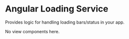 # Angular Loading Service

 Provides logic for handling loading bars/status in your app.
 
 No view components here.
